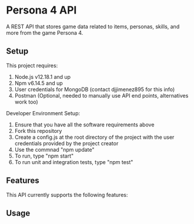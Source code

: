 # Persona 4 API
A REST API that stores game data related to items, personas, skills, and more from the game Persona 4.


## Setup

This project requires: 

1) Node.js v12.18.1 and up
2) Npm v6.14.5 and up
3) User credentials for MongoDB (contact djjimenez895 for this info)
4) Postman (Optional, needed to manually use API end points, alternatives work too)

Developer Environment Setup: 

1) Ensure that you have all the software requirements above
2) Fork this repository
3) Create a config.js at the root directory of the project with the user credentials provided by the project creator
4) Use the commnad "npm update" 
5) To run, type "npm start"
6) To run unit and integration tests, type "npm test"

## Features

This API currently supports the following features: 

## Usage
